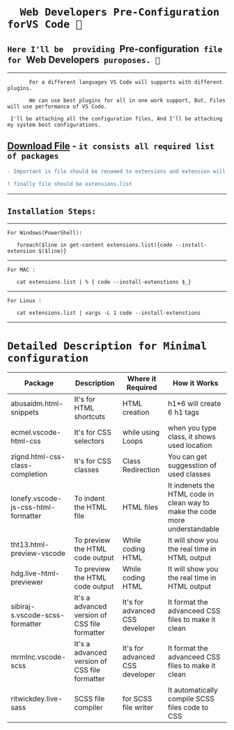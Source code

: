 
# `  Web Developers Pre-Configuration forVS Code 💯`

## `Here I'll be  providing `Pre-configuration`  file  for  `Web Developers` puroposes. 🤤`

---

```
       For a different languages VS Code will supports with different plugins.

       We can use best plugins for all in one work support, But, Files will use performance of VS Code.
```

```
 I'll be attaching all the configuration files, And I'll be attaching my system best configurations.
```

## <a href="../../../Configs/extensions-web.list" download="extensions.list">Download File</a> - `it consists all required list of packages`

```diff
- Important is file should be renamed to extensions and extension will be .list (if it is not with same name)

! finally file should be extensions.list
```

---
 ## `Installation Steps:` 
***
``` For Windows(PowerShell): ```
 ```code
    foreach($line in get-content extensions.list){code --install-extension $($line)}
 ```
***
```For MAC :```
```code
   cat extensions.list | % { code --install-extenstions $_}
````
***
```For Linux :```

``` code
   cat extensions.list | xargs -L 1 code --install-extenstions 
```
***

# `Detailed Description for Minimal configuration`

| Package                | Description             | Where it Required | How it Works               |
| ---------------------- | ----------------------- | ----------------- | -------------------------- |
| abusaidm.html-snippets | It's for HTML shortcuts | HTML creation     | h1*6 will create 6 h1 tags |
|ecmel.vscode-html-css| It's for CSS selectors | while using Loops | when you type class, it shows used location |
|zignd.html-css-class-completion | It's for CSS classes | Class Redirection | You can get suggesstion of used classes |
|lonefy.vscode-js-css-html-formatter| To indent the HTML file | HTML files | It indenets the HTML code in clean way to make the code more understandable |
|tht13.html-preview-vscode| To preview the HTML code output | While coding HTML | It will show you the real time in HTML output |
|hdg.live-html-previewer| To preview the HTML code output | While coding HTML | It will show you the real time in HTML output |
|sibiraj-s.vscode-scss-formatter| It's a advanced version of CSS file formatter | It's for advanced CSS developer | It format the advanceed CSS files to make it clean |
|mrmlnc.vscode-scss| It's a advanced version of CSS file formatter | It's for advanced CSS developer | It format the advanceed CSS files to make it clean |
|ritwickdey.live-sass| SCSS file compiler | for SCSS file writer | It automatically compile SCSS files code to CSS |